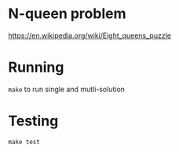 # N-queen problem 
https://en.wikipedia.org/wiki/Eight_queens_puzzle

# Running
`make` to run single and mutli-solution

# Testing
`make test`
